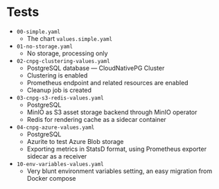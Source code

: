 # Tests

* `00-simple.yaml`
  * The chart `values.simple.yaml`
* `01-no-storage.yaml`
  * No storage, processing only
* `02-cnpg-clustering-values.yaml`
  * PostgreSQL database — CloudNativePG Cluster
  * Clustering is enabled
  * Prometheus endpoint and related resources are enabled
  * Cleanup job is created
* `03-cnpg-s3-redis-values.yaml`
  * PostgreSQL
  * MinIO as S3 asset storage backend through MinIO operator
  * Redis for rendering cache as a sidecar container
* `04-cnpg-azure-values.yaml`
  * PostgreSQL
  * Azurite to test Azure Blob storage
  * Exporting metrics in StatsD format, using Prometheus exporter sidecar as a receiver
* `10-env-variables-values.yaml`
  * Very blunt environment variables setting, an easy migration from Docker compose
